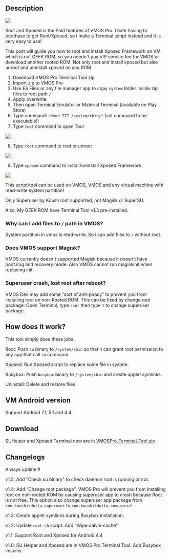 ## Description

<a href="https://youtu.be/hW93qhU4TA0"><img src="https://i.ytimg.com/vi_webp/hW93qhU4TA0/hqdefault.webp"/></a>


Root and Xposed is the Paid features of VMOS Pro. I hate having to purchase to get Root/Xposed, so I make a Terminal script instead and it is very easy to use!

This post will guide you how to root and install Xposed Framework on VM which is not GEEK ROM, so you needn't pay VIP service fee for VMOS or download another rooted ROM.  Not only root and install xposed but also unroot and uninstall xposed on any ROM.

 1. Download VMOS Pro Terminal Tool zip
 2. Import zip to VMOS Pro
 3. Use ES Files or any file manager app to copy `system` folder inside zip files to root path `/`
 4. Apply overwrite
 5. Then open Terminal Emulator or Material Terminal (available on Play Store)
 6. Type command: `chmod 777 /system/xbin/*` (set command to be executable!)
 7. Type `tool` command to open Tool

<img src="https://i.imgur.com/3XXA2Sy.png" />

 8. Type `root` command to root or unroot

<img src="https://i.imgur.com/FviSSe3.png" />

 9. Type `xposed` command to install/uninstall Xposed Framework

<img src="https://i.imgur.com/4xMi7fx.png" /> 

This script/tool can be used on VMOS, VMOS and any virtual machine with read-write system partition!

Only Superuser by Koush root supported, not Magisk or SuperSU.

Also, My GEEK ROM have Terminal Tool v1.3 pre-installed.


### Why can I add files to `/` path in VMOS?
System partition in vmos is read-write.
So i can add files to `/` without root.

### Does VMOS support Magisk?
VMOS currently doesn't supported Magisk because it doesn't have boot.img and recovery mode. Also VMOS cannot run magiskinit when replacing init.

### Superuser crash, lost root after reboot?

VMOS Dev may add some "sort of anti-piracy" to prevent you from installing root on non-Rooted ROM. This can be fixed by change root package: Open Terminal, type `root` then type `1` to change superuser package.

## How does it work?

This tool simply does these jobs.

Root: Push `su` binary to `/system/xbin` so that it can grant root permission to any app that call `su` command. 

Xposed: Run Xposed script to replace some file in system.

Busybox: Push `busybox` binary to `/system/xbin` and create applet symlinks.

Uninstall: Delete and restore files

## VM Android version

Support Android 7.1, 5.1 and 4.4

## Download

SUHelper and Xposed Terminal now are in [VMOSPro_Terminal_Tool.zip](http://link1s.com/W2GN7)

## Changelogs

Always update!!!

v1.5: Add "Check su binary" to check daemon root is running or not.

v1.4: Add "Change root package". VMOS Pro will prevent you from installing root on non-rooted ROM by causing superuser app to crash because Root is not free. This option also change superuser app package from `com.koushikdutta.superuser` to `com.koushikdutta.sumasterz`!

v1.3: Create applet symlinks during Busybox installation.

v1.2: Update `root.sh` script. Add "Wipe dalvik-cache"

v1.1: Support Root and Xposed for Android 4.4

v1.0: SU Helper and Xposed are in VMOS Pro Terminal Tool. Add Busybox installer
